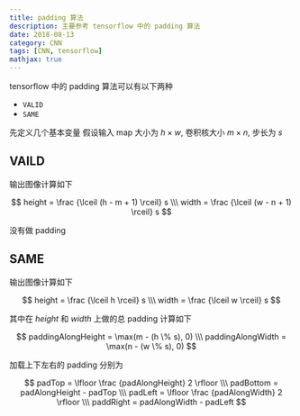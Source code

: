 ```yaml
---
title: padding 算法
description: 主要参考 tensorflow 中的 padding 算法
date: 2018-08-13
category: CNN
tags: [CNN, tensorflow]
mathjax: true
---
```


tensorflow 中的 padding 算法可以有以下两种

- `VALID`
- `SAME`

先定义几个基本变量
假设输入 map 大小为 $h\times w$, 卷积核大小 $m\times n$, 步长为 $s$

## VAILD

输出图像计算如下

$$
height = \frac {\lceil (h - m + 1) \rceil}  s \\\
width = \frac {\lceil (w - n + 1) \rceil} s
$$

没有做 padding

## SAME

输出图像计算如下

$$
height = \frac {\lceil h \rceil} s \\\
width = \frac {\lceil w \rceil} s
$$

其中在 $height$ 和 $width$ 上做的总 padding 计算如下

$$
paddingAlongHeight = \max(m - (h \% s), 0) \\\
paddingAlongWidth = \max(n - (w \% s), 0)
$$

加载上下左右的 padding 分别为

$$
padTop = \lfloor \frac {padAlongHeight} 2 \rfloor \\\
padBottom = padAlongHeight - padTop \\\
padLeft = \lfloor \frac {padAlongWidth}  2 \rfloor \\\
paddRight = padAlongWidth - padLeft
$$